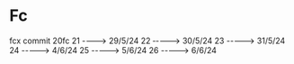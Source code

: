 # Fc
fcx commit
20fc
21  ----> 29/5/24
22  ‐----> 30/5/24
23  -----> 31/5/24
24  -----> 4/6/24
25  -----> 5/6/24
26  -----> 6/6/24
